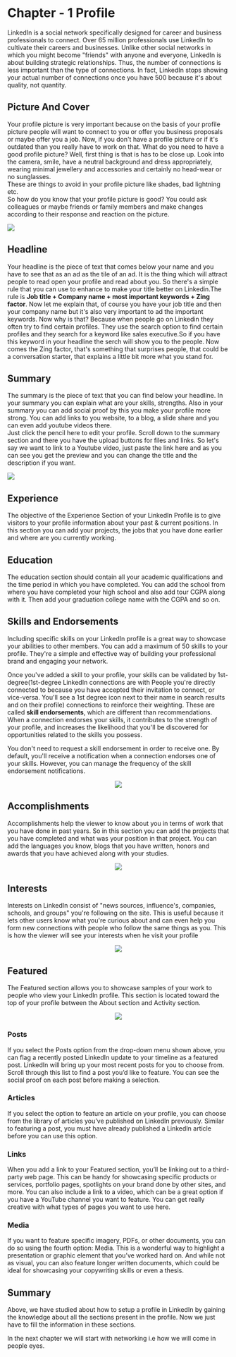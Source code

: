 # Chapter - 1 Profile
LinkedIn is a social network specifically designed for career and business professionals to connect. Over 65 million professionals use LinkedIn to cultivate their careers and businesses. Unlike other social networks in which you might become "friends" with anyone and everyone, LinkedIn is about building strategic relationships. Thus, the number of connections is less important than the type of connections. In fact, LinkedIn stops showing your actual number of connections once you have 500 because it's about quality, not quantity. 


##  Picture And Cover
Your profile picture is very important because on the basis of your profile picture people will want to connect to you or offer you business proposals or maybe offer you a job. Now, if you don't have a profile picture or if it's outdated than you really have to work on that. What do you need to have a good profile picture? Well, first thing is that is has to be close up. Look into the camera, smile, have a neutral background and dress appropriately, wearing minimal jewellery and accessories and certainly no head-wear or no sunglasses.\
These are things to avoid in your profile
picture like shades, bad lightning etc.\
So how do you know that your profile picture is good? You could ask colleagues or maybe friends or family members and make changes according to their response and reaction on the picture.

<p text align="center"></p><img src="https://www.thebalancecareers.com/thmb/EptDIw2uysv-KHddKl0poWA6q7Q=/1500x0/filters:no_upscale():max_bytes(150000):strip_icc():format(webp)/take-a-professional-photo-for-linkedin-2064035-v4-5babf1fac9e77c0025592c55.png"></p>

##  Headline
Your headline is the piece of text that comes below your name and you have to see that as an ad as the tile of an ad. It is the thing which will attract people to read open your profile and read about you.
So there's a simple rule that you can use to enhance to make your title better on Linkedin.The rule is **Job title + Company name + most important keywords + Zing factor**. Now let me explain that, of course you have your job title and then your company name but it's also very important to ad the important keywords. Now why is that? Because when people go on Linkedin they often try to find certain profiles. They use the search option to find certain profiles and they search for a keyword like sales executive.So if you have this keyword in your headline the serch will show you to the people. Now comes the Zing factor, that's something that surprises people, that could be a conversation starter, that explains a little bit more what you stand for. 

## Summary
The summary is the piece of text that you can find below your headline. In your summary you can explain what are your skills, strengths. Also in your summary you can add social proof by this you make your profile more strong. You can add links to you website, to a blog, a slide share and you can even add youtube videos there.\
Just click the pencil here to edit your profile. Scroll down to the summary section and there you have the upload buttons for files and links. So let's say we want to link to a Youtube video, just paste the link here and as you can see you get the preview and you can change the title and the description if you want.

<p text align="center"></p><img src="https://www.socialmediaexaminer.com/wp-content/uploads/2017/02/vvr-add-video-to-linkedin-profile.png"></p>

## Experience
The objective of the Experience Section of your LinkedIn Profile is to give visitors to your profile information about your past & current positions. In this section you can add your projects, the jobs that you have done earlier and where are you currently working.

## Education 
The education section should contain all your academic qualifications and the time period in which you have completed. You can add the school from where you have completed your high school and also add tour CGPA along with it. Then add your graduation college name with the CGPA and so on. 

## Skills and Endorsements
Including specific skills on your LinkedIn profile is a great way to showcase your abilities to other members. You can add a maximum of 50 skills to your profile. They're a simple and effective way of building your professional brand and engaging your network.

Once you've added a skill to your profile, your skills can be validated by 1st-degree(1st-degree LinkedIn connections are with  People you're directly connected to because you have accepted their invitation to connect, or vice-versa. You'll see a 1st degree icon next to their name in search results and on their profile) connections to reinforce their weighting. These are called **skill endorsements**, which are different than recommendations. When a connection endorses your skills, it contributes to the strength of your profile, and increases the likelihood that you'll be discovered for opportunities related to the skills you possess.

You don't need to request a skill endorsement in order to receive one. By default, you'll receive a notification when a connection endorses one of your skills. However, you can manage the frequency of the skill endorsement notifications.
<p text align="center"><img src="https://i.insider.com/5e91008bdcd88c16237eb6c3?width=1100&format=jpeg&auto=webp"></p>



##  Accomplishments
Accomplishments help the viewer to know about you in terms of work that you have done in past years. So in this section you can add the projects that you have completed and what was your position in that project. You can add the languages you know, blogs that you have written, honors and awards that you have achieved along with your studies. 
<p text align="center"><img src="https://neilpatel.com/wp-content/uploads/2018/03/linkedin-accomplishments.png"></p>



## Interests
Interests on LinkedIn consist of "news sources, influence's, companies, schools, and groups" you're following on the site. This is useful because it lets other users know what you're curious about and can even help you form new connections with people who follow the same things as you.
This is how the viewer will see your interests when he visit your profile

<p text align="center"><img src="https://miro.medium.com/max/1654/0*LuKpSbZCqd0L0wU5"></p>

## Featured
The Featured section allows you to showcase samples of your work to people who view your LinkedIn profile. This section is located toward the top of your profile between the About section and Activity section.

<p text align="center"><img src="https://www.socialmediaexaminer.com/wp-content/uploads/2020/04/options-for-adding-work-to-linkedin-featured-section-700.png"></p>

### Posts
If you select the Posts option from the drop-down menu shown above, you can flag a recently posted LinkedIn update to your timeline as a featured post. LinkedIn will bring up your most recent posts for you to choose from. Scroll through this list to find a post you’d like to feature. You can see the social proof on each post before making a selection.

### Articles
If you select the option to feature an article on your profile, you can choose from the library of articles you’ve published on LinkedIn previously. Similar to featuring a post, you must have already published a LinkedIn article before you can use this option.

### Links 
When you add a link to your Featured section, you’ll be linking out to a third-party web page. This can be handy for showcasing specific products or services, portfolio pages, spotlights on your brand done by other sites, and more. You can also include a link to a video, which can be a great option if you have a YouTube channel you want to feature. You can get really creative with what types of pages you want to use here.

### Media
If you want to feature specific imagery, PDFs, or other documents, you can do so using the fourth option: Media. This is a wonderful way to highlight a presentation or graphic element that you’ve worked hard on. And while not as visual, you can also feature longer written documents, which could be ideal for showcasing your copywriting skills or even a thesis.

## Summary
Above, we have studied about how to setup a profile in LinkedIn by gaining the knowledge about all the sections present in the profile. Now we just have to fill the information in these sections.

In the next chapter we will start with networking i.e how we will come in  people eyes.